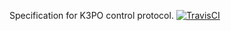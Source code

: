Specification for K3PO control protocol.  [![TravisCI](https://travis-ci.org/k3po/specification.k3po.control.svg?branch=develop)](https://travis-ci.org/k3po/specification.k3po.control)
